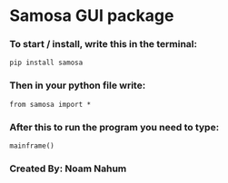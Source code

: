 
# Samosa GUI package

### To start / install, write this in the terminal:

`pip install samosa`

### Then in your python file write:

`from samosa import *`

### After this to run the program you need to type:

`mainframe()`

### Created By: Noam Nahum



